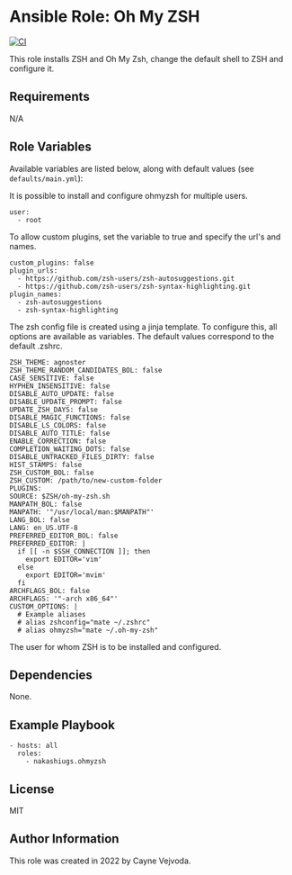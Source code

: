 # Ansible Role: Oh My ZSH

[![CI](https://github.com/NakashiUGS/ansible-role-ohmyzsh/workflows/CI/badge.svg?event=push)](https://github.com/NakashiUGS/ansible-role-ohmyzsh/actions?query=workflow%3ACI)

This role installs ZSH and Oh My Zsh, change the default shell to ZSH and configure it.

## Requirements

N/A

## Role Variables

Available variables are listed below, along with default values (see `defaults/main.yml`):

It is possible to install and configure ohmyzsh for multiple users.

    user: 
      - root

To allow custom plugins, set the variable to true and specify the url's and names.

    custom_plugins: false
    plugin_urls:
      - https://github.com/zsh-users/zsh-autosuggestions.git
      - https://github.com/zsh-users/zsh-syntax-highlighting.git
    plugin_names:
      - zsh-autosuggestions
      - zsh-syntax-highlighting


The zsh config file is created using a jinja template. To configure this, all options are available as variables. The default values correspond to the default .zshrc.

    ZSH_THEME: agnoster
    ZSH_THEME_RANDOM_CANDIDATES_BOL: false
    CASE_SENSITIVE: false
    HYPHEN_INSENSITIVE: false
    DISABLE_AUTO_UPDATE: false
    DISABLE_UPDATE_PROMPT: false
    UPDATE_ZSH_DAYS: false
    DISABLE_MAGIC_FUNCTIONS: false
    DISABLE_LS_COLORS: false
    DISABLE_AUTO_TITLE: false
    ENABLE_CORRECTION: false
    COMPLETION_WAITING_DOTS: false 
    DISABLE_UNTRACKED_FILES_DIRTY: false
    HIST_STAMPS: false
    ZSH_CUSTOM_BOL: false
    ZSH_CUSTOM: /path/to/new-custom-folder
    PLUGINS: 
    SOURCE: $ZSH/oh-my-zsh.sh
    MANPATH_BOL: false
    MANPATH: '"/usr/local/man:$MANPATH"'
    LANG_BOL: false
    LANG: en_US.UTF-8
    PREFERRED_EDITOR_BOL: false
    PREFERRED_EDITOR: |
      if [[ -n $SSH_CONNECTION ]]; then
        export EDITOR='vim'
      else
        export EDITOR='mvim'
      fi
    ARCHFLAGS_BOL: false
    ARCHFLAGS: '"-arch x86_64"'
    CUSTOM_OPTIONS: |
      # Example aliases
      # alias zshconfig="mate ~/.zshrc"
      # alias ohmyzsh="mate ~/.oh-my-zsh"

The user for whom ZSH is to be installed and configured.

## Dependencies

None.
## Example Playbook

    - hosts: all
      roles:
        - nakashiugs.ohmyzsh
## License

MIT

## Author Information

This role was created in 2022 by Cayne Vejvoda.